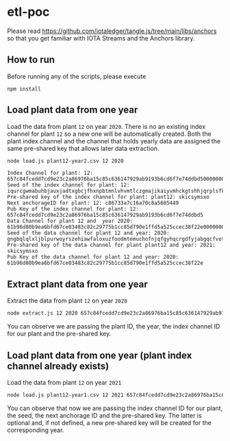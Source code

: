 # etl-poc

Please read https://github.com/iotaledger/tangle.js/tree/main/libs/anchors so that you get familiar with IOTA Streams and the Anchors library. 

## How to run

Before running any of the scripts, please execute 

```
npm install
``` 

## Load plant data from one year

Load the data from plant `12` on year `2020`. There is no an existing index channel for plant `12` so a new one will be automatically created. Both the plant index channel and the channel that holds yearly data are assigned the same pre-shared key that allows later data extraction. 

```sh
node load.js plant12-year2.csv 12 2020
```

```
Index Channel for plant: 12: 657c84fcedd7cd9e23c2a86976ba15c85c636147929ab9193b6cd6f7e74ddbd50000000000000000:b717af36151e0a65ec78fcae:df5e1954114f270074425bc8
Seed of the index channel for plant: 12: iqurcgwmabuhbjauxjadtxgbcjfhxnpbtmnlvhvmtlczgmajikaiyvmhckgtshhjqrplsfkjsfqfwdps
Pre-shared key of the index channel for plant: plant12: skicsymsxo
Next anchorageID for plant: 12: c86733a7c16a70c8a5685449
Pub Key of the index channel for plant: 12: 657c84fcedd7cd9e23c2a86976ba15c85c636147929ab9193b6cd6f7e74ddbd5
Data Channel for plant 12 and  year 2020: 61b96d80b9ea6bfd67ce03483c82c29775b1cc85d790e1ffd5a525ccec38f22e0000000000000000:b58f6971255975de51fc10e4:f6cad03660df1f6366a0b451.
Seed of the data channel for plant 12 and year: 2020: gngbqlqlxljblpurwoyrszehiawfaloxuzfoodmtemuchofnjqfgyhqcrgdfyjabgqcfvotdzqcovtttz
Pre-shared key of the data channel for plant plant12 and year: 2021: skicsymsxo
Pub Key of the data channel for plant 12 and year: 2020: 61b96d80b9ea6bfd67ce03483c82c29775b1cc85d790e1ffd5a525ccec38f22e
```

## Extract plant data from one year

Extract the data from plant `12` on year `2020`

```sh
node extract.js 12 2020 657c84fcedd7cd9e23c2a86976ba15c85c636147929ab9193b6cd6f7e74ddbd50000000000000000:b717af36151e0a65ec78fcae:df5e1954114f270074425bc8 skicsymsxo
```

You can observe we are passing the plant ID, the year, the index channel ID for our plant and the pre-shared key. 

## Load plant data from one year (plant index channel already exists)

Load the data from plant `12` on year `2021`

```sh
node load.js plant12-year1.csv 12 2021 657c84fcedd7cd9e23c2a86976ba15c85c636147929ab9193b6cd6f7e74ddbd50000000000000000:b717af36151e0a65ec78fcae:df5e1954114f270074425bc8 iqurcgwmabuhbjauxjadtxgbcjfhxnpbtmnlvhvmtlczgmajikaiyvmhckgtshhjqrplsfkjsfqfwdps c86733a7c16a70c8a5685449 skicsymsxo
```

You can observe that now we are passing the index channel ID for our plant, the seed, the next anchorage ID and the pre-shared key. The latter is optional and, if not defined, a new pre-shared key will be created for the corresponding year. 
